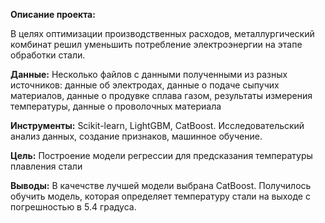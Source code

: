 **Описание проекта:**

В целях оптимизации производственных расходов, металлургический комбинат решил уменьшить потребление электроэнергии на этапе обработки стали.

**Данные:**
Несколько файлов с данными полученными из разных источников: данные об электродах, данные о подаче сыпучих материалов, данные о продувке сплава газом, результаты измерения температуры, данные о проволочных материала

**Инструменты:**
Scikit-learn, LightGBM, CatBoost.
Исследовательский анализ данных, создание признаков, машинное обучение.

**Цель:**
Построение модели регрессии для предсказания температуры плавления стали

**Выводы:**
В качечстве лучшей модели выбрана  CatBoost. Получилось обучить модель, которая определяет температуру стали на выходе с погрешностью в 5.4 градуса.

